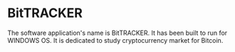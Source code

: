 # BitTRACKER

The software application's name is BitTRACKER. It has been built to run for WINDOWS OS. It is dedicated to study cryptocurrency market for Bitcoin.
